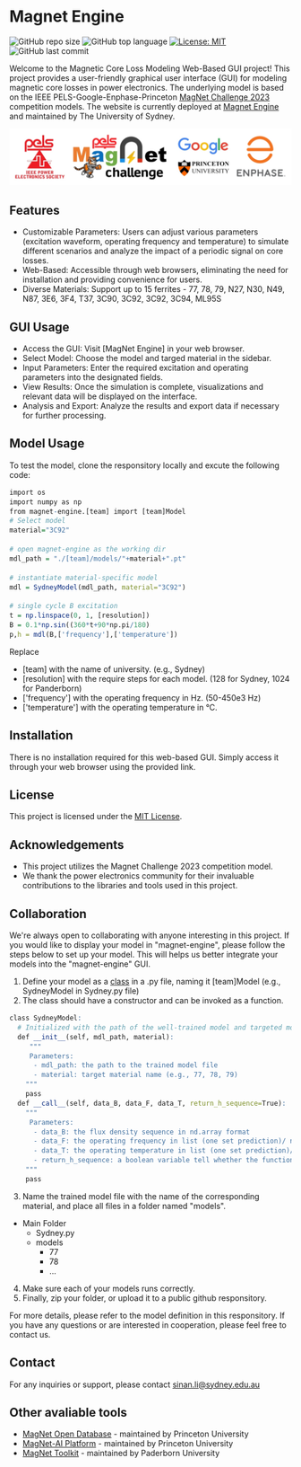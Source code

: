 # Magnet Engine
![GitHub repo size](https://img.shields.io/github/repo-size/moetomg/magnet-engine)
![GitHub top language](https://img.shields.io/github/languages/top/moetomg/magnet-engine)
[![License: MIT](https://img.shields.io/badge/License-MIT-yellow.svg)](https://opensource.org/licenses/MIT)
![GitHub last commit](https://img.shields.io/github/last-commit/moetomg/magnet-engine)

Welcome to the Magnetic Core Loss Modeling Web-Based GUI project! This project provides a user-friendly graphical user interface (GUI) for modeling magnetic core losses in power electronics. The underlying model is based on the IEEE PELS-Google-Enphase-Princeton [MagNet Challenge 2023](https://github.com/minjiechen/magnetchallenge/tree/main) competition models. The website is currently deployed at [Magnet Engine](https://magnet-engine-dfprepz3gq-ts.a.run.app) and maintained by The University of Sydney. 

<img src="icons/mclogo.jpg" width="1000">

## Features

- Customizable Parameters: Users can adjust various parameters (excitation waveform, operating frequency and temperature) to simulate different scenarios and analyze the impact of a periodic signal on core losses.
- Web-Based: Accessible through web browsers, eliminating the need for installation and providing convenience for users.
- Diverse Materials: Support up to 15 ferrites - 77, 78, 79, N27, N30, N49, N87, 3E6, 3F4, T37, 3C90, 3C92, 3C92, 3C94, ML95S

## GUI Usage 
- Access the GUI: Visit [MagNet Engine] in your web browser.
- Select Model: Choose the model and targed material in the sidebar. 
- Input Parameters: Enter the required excitation and operating parameters into the designated fields. 
- View Results: Once the simulation is complete, visualizations and relevant data will be displayed on the interface.
- Analysis and Export: Analyze the results and export data if necessary for further processing.

## Model Usage 
To test the model, clone the responsitory locally and excute the following code:
```r
import os
import numpy as np
from magnet-engine.[team] import [team]Model
# Select model
material="3C92"

# open magnet-engine as the working dir
mdl_path = "./[team]/models/"+material+".pt"

# instantiate material-specific model
mdl = SydneyModel(mdl_path, material="3C92")

# single cycle B excitation
t = np.linspace(0, 1, [resolution]) 
B = 0.1*np.sin((360*t+90*np.pi/180)
p,h = mdl(B,['frequency'],['temperature'])
```
Replace
- [team] with the name of university. (e.g., Sydney)
- [resolution] with the require steps for each model. (128 for Sydney, 1024 for Panderborn)
- ['frequency'] with the operating frequency in Hz. (50-450e3 Hz)
- ['temperature'] with the operating temperature in °C.

## Installation 
There is no installation required for this web-based GUI. Simply access it through your web browser using the provided link.

## License 
This project is licensed under the [MIT License](https://opensource.org/license/mit).

## Acknowledgements
- This project utilizes the Magnet Challenge 2023 competition model.
- We thank the power electronics community for their invaluable contributions to the libraries and tools used in this project.

## Collaboration 
We're always open to collaborating with anyone interesting in this project. If you would like to display your model in "magnet-engine", please follow the steps below to set up your model. This will helps us better integrate your models into the "magnet-engine" GUI.

1. Define your model as a <ins>class</ins> in a .py file, naming it [team]Model (e.g., SydneyModel in Sydney.py file)
2. The class should have a constructor and can be invoked as a function. 
```r
class SydneyModel:
  # Initialized with the path of the well-trained model and targeted model 
  def __init__(self, mdl_path, material):
     """
     Parameters:
      - mdl_path: the path to the trained model file
      - material: target material name (e.g., 77, 78, 79)
    """
    pass
  def __call__(self, data_B, data_F, data_T, return_h_sequence=True):
    """
     Parameters:
      - data_B: the flux density sequence in nd.array format
      - data_F: the operating frequency in list (one set prediction)/ nd.array (one batch prediction)
      - data_T: the operating temperature in list (one set prediction)/ nd.array (one batch prediction)
      - return_h_sequence: a boolean variable tell whether the function return H sequence (optional)
    """
    pass
```
3. Name the trained model file with the name of the corresponding material, and place all files in a folder named "models".
- Main Folder
  - Sydney.py
  - models
    - 77
    - 78
    - ...
4. Make sure each of your models runs correctly.
5. Finally, zip your folder, or upload it to a public github responsitory.

For more details, please refer to the model definition in this responsitory. If you have any questions or are interested in cooperation, please feel free to contact us. 

## Contact
For any inquiries or support, please contact sinan.li@sydney.edu.au

## Other avaliable tools

- [MagNet Open Database](https://www.princeton.edu/~minjie/magnet.html) - maintained by Princeton University
- [MagNet-AI Platform](https://mag-net.princeton.edu/) - maintained by Princeton University
- [MagNet Toolkit](https://github.com/upb-lea/mag-net-hub) - maintained by Paderborn University
